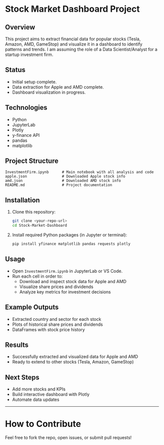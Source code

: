 # Stock Market Dashboard Project

## Overview
This project aims to extract financial data for popular stocks (Tesla, Amazon, AMD, GameStop) and visualize it in a dashboard to identify patterns and trends. I am assuming the role of a Data Scientist/Analyst for a startup investment firm.

## Status
* Initial setup complete.
* Data extraction for Apple and AMD complete.
* Dashboard visualization in progress.

## Technologies
* Python
* JupyterLab
* Plotly
* y-finance API
* pandas
* matplotlib

## Project Structure
```
InvestmentFirm.ipynb      # Main notebook with all analysis and code
apple.json                # Downloaded Apple stock info
amd.json                  # Downloaded AMD stock info
README.md                 # Project documentation
```

## Installation
1. Clone this repository:
   ```sh
   git clone <your-repo-url>
   cd Stock-Market-Dashboard
   ```
2. Install required Python packages (in Jupyter or terminal):
   ```sh
   pip install yfinance matplotlib pandas requests plotly
   ```

## Usage
- Open `InvestmentFirm.ipynb` in JupyterLab or VS Code.
- Run each cell in order to:
  - Download and inspect stock data for Apple and AMD
  - Visualize share prices and dividends
  - Analyze key metrics for investment decisions

## Example Outputs
- Extracted country and sector for each stock
- Plots of historical share prices and dividends
- DataFrames with stock price history

## Results
- Successfully extracted and visualized data for Apple and AMD
- Ready to extend to other stocks (Tesla, Amazon, GameStop)

## Next Steps
- Add more stocks and KPIs
- Build interactive dashboard with Plotly
- Automate data updates

---

# How to Contribute
Feel free to fork the repo, open issues, or submit pull requests!